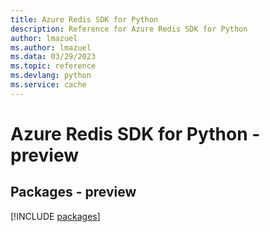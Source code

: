 ```yaml
---
title: Azure Redis SDK for Python
description: Reference for Azure Redis SDK for Python
author: lmazuel
ms.author: lmazuel
ms.data: 03/29/2023
ms.topic: reference
ms.devlang: python
ms.service: cache
---
```

# Azure Redis SDK for Python - preview
## Packages - preview
[!INCLUDE [packages](redis-index.md)]